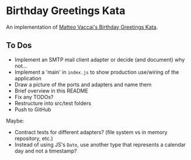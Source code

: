 # Birthday Greetings Kata

An implementation of [Matteo Vaccai's Birthday Greetings Kata](http://matteo.vaccari.name/blog/archives/154).

## To Dos

- Implement an SMTP mail client adapter or decide (and document) why not...
- Implement a 'main' in `index.js` to show production use/wiring of the application
- Draw a picture of the ports and adapters and name them
- Brief overview in this README
- Fix any TODOs?
- Restructure into src/test folders
- Push to GitHub

Maybe:

- Contract tests for different adapters? (file system vs in memory repository, etc.)
- Instead of using JS's `Date`, use another type that represents a calendar day and not a timestamp?
